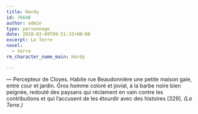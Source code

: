 ```yaml
---
title: Hardy
id: 76648
author: admin
type: personnage
date: 2010-03-09T09:51:33+00:00
excerpt: La Terre
novel:
  - terre
rm_character_name_main: Hardy

---
```

— Percepteur de Cloyes. Habite rue Beaudonnière une petite maison gaie, entre cour et jardin. Gros homme coloré et jovial, à la barbe noire bien peignée, redouté des paysans qui réclament en vain contre les contributions et qui l&rsquo;accusent de les étourdir avec des histoires [329]. _(La Terre.)_
